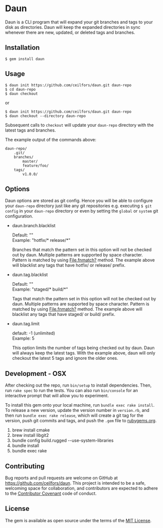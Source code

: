 # Daun

Daun is a CLI program that will expand your git branches and tags to your disk
as directories. Daun will keep the expanded directories in sync whenever there are
new, updated, or deleted tags and branches.

## Installation

    $ gem install daun

## Usage

    $ daun init https://github.com/ceilfors/daun.git daun-repo
    $ cd daun-repo
    $ daun checkout
    
or

    $ daun init https://github.com/ceilfors/daun.git daun-repo
    $ daun checkout --directory daun-repo

Subsequent calls to `checkout` will update your `daun-repo` directory with the latest
tags and branches.

The example output of the commands above:

    daun-repo/
        .git/
        branches/
            master/
            feature/foo/
        tags/
            v1.0.0/
        
## Options

Daun options are stored as git config. Hence you will be able to configure your `daun-repo` directory
just like any git repositories e.g. executing `$ git config` in your `daun-repo` directory or even
by setting the `global` or `system` git configuration.

* daun.branch.blacklist

    Default: ""  
    Example: "hotfix/* release/*"

    Branches that match the pattern set in this option will not be checked out by daun.
    Multiple patterns are supported by space character. Pattern is matched by using
    [File.fnmatch?](http://ruby-doc.org/core-1.9.3/File.html#method-c-fnmatch-3F) method.
    The example above will blacklist any tags that have hotfix/ or release/ prefix.

* daun.tag.blacklist
  
    Default: ""  
    Example: "staged/* build/*"
  
    Tags that match the pattern set in this option will not be checked out by daun.
    Multiple patterns are supported by space character. Pattern is matched by using
    [File.fnmatch?](http://ruby-doc.org/core-1.9.3/File.html#method-c-fnmatch-3F) method.
    The example above will blacklist any tags that have staged/ or build/ prefix.
  
* daun.tag.limit

    default: -1 (unlimited)  
    Example: 5

    This option limits the number of tags being checked out by daun. Daun will
    always keep the latest tags. With the example above, daun will only checkout
    the latest 5 tags and ignore the older ones.

## Development - OSX

After checking out the repo, run `bin/setup` to install dependencies. Then, run `rake spec` to run the tests. You can also run `bin/console` for an interactive prompt that will allow you to experiment.

To install this gem onto your local machine, run `bundle exec rake install`. To release a new version, update the version number in `version.rb`, and then run `bundle exec rake release`, which will create a git tag for the version, push git commits and tags, and push the `.gem` file to [rubygems.org](https://rubygems.org).

1. brew install cmake
2. brew install libgit2
3. bundle config build.rugged --use-system-libraries
4. bundle install
5. bundle exec rake

## Contributing

Bug reports and pull requests are welcome on GitHub at https://github.com/ceilfors/daun. This project is intended to be a safe, welcoming space for collaboration, and contributors are expected to adhere to the [Contributor Covenant](http://contributor-covenant.org) code of conduct.


## License

The gem is available as open source under the terms of the [MIT License](http://opensource.org/licenses/MIT).


